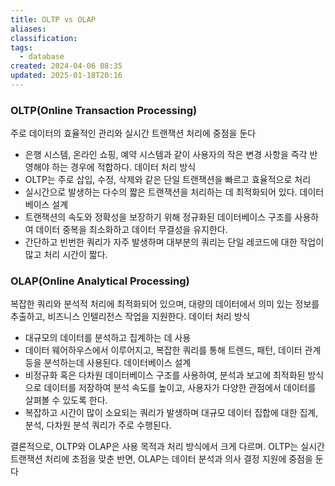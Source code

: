 ```yaml
---
title: OLTP vs OLAP
aliases: 
classification: 
tags:
  - database
created: 2024-04-06 08:35
updated: 2025-01-18T20:16
---
```


### OLTP(Online Transaction Processing)

주로 데이터의 효율적인 관리와 실시간 트랜잭션 처리에 중점을 둔다
- 은행 시스템, 온라인 쇼핑, 예약 시스템과 같이 사용자의 작은 변경 사항을 즉각 반영해야 하는 경우에 적합하다.
데이터 처리 방식
- OLTP는 주로 삽입, 수정, 삭제와 같은 단일 트랜잭션을 빠르고 효율적으로 처리
- 실시간으로 발생하는 다수의 짧은 트랜잭션을 처리하는 데 최적화되어 있다.
데이터베이스 설계
- 트랜잭션의 속도와 정확성을 보장하기 위해 정규화된 데이터베이스 구조를 사용하여 데이터 중복을 최소화하고 데이터 무결성을 유지한다.
- 간단하고 빈번한 쿼리가 자주 발생하며 대부분의 쿼리는 단일 레코드에 대한 작업이 많고 처리 시간이 짧다.

### OLAP(Online Analytical Processing)

복잡한 쿼리와 분석적 처리에 최적화되어 있으며, 대량의 데이터에서 의미 있는 정보를 추출하고, 비즈니스 인텔리전스 작업을 지원한다.
데이터 처리 방식
- 대규모의 데이터를 분석하고 집계하는 데 사용
- 데이터 웨어하우스에서 이루어지고, 복잡한 쿼리를 통해 트렌드, 패턴, 데이터 관계 등을 분석하는데 사용된다.
데이터베이스 설계
- 비정규화 혹은 다차원 데이터베이스 구조를 사용하여, 분석과 보고에 최적화된 방식으로 데이터를 저장하여 분석 속도를 높이고, 사용자가 다양한 관점에서 데이터를 살펴볼 수 있도록 한다.
- 복잡하고 시간이 많이 소요되는 쿼리가 발생하며 대규모 데이터 집합에 대한 집계, 분석, 다차원 분석 쿼리가 주로 수행된다.

결론적으로, OLTP와 OLAP은 사용 목적과 처리 방식에서 크게 다르며. OLTP는 실시간 트랜잭션 처리에 초점을 맞춘 반면, OLAP는 데이터 분석과 의사 결정 지원에 중점을 둔다
